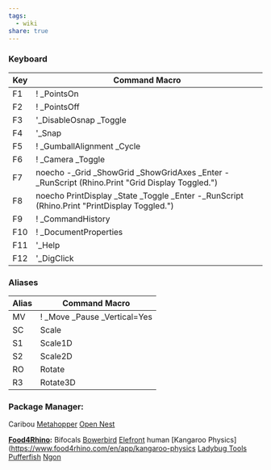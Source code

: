 ```yaml
---
tags:
  - wiki
share: true
---
```

### Keyboard

| Key | Command Macro                                                                                   |
| --- | ----------------------------------------------------------------------------------------------- |
| F1  | ! _PointsOn                                                                                     |
| F2  | ! _PointsOff                                                                                    |
| F3  | '_DisableOsnap _Toggle                                                                          |
| F4  | '_Snap                                                                                          |
| F5  | ! _GumballAlignment _Cycle                                                                      |
| F6  | ! _Camera _Toggle                                                                               |
| F7  | noecho -_Grid _ShowGrid _ShowGridAxes _Enter  -_RunScript (Rhino.Print "Grid Display Toggled.") |
| F8  | noecho PrintDisplay _State  _Toggle _Enter -_RunScript (Rhino.Print "PrintDisplay Toggled.")    |
| F9  | ! _CommandHistory                                                                               |
| F10 | ! _DocumentProperties                                                                           |
| F11 | '_Help                                                                                          |
| F12 | '_DigClick                                                                                      |


### Aliases

| Alias | Command Macro                |
| ----- | ---------------------------- |
| MV    | ! _Move _Pause _Vertical=Yes |
| SC    | Scale                        |
| S1    | Scale1D                      |
| S2    | Scale2D                      |
| RO    | Rotate                       |
| R3    | Rotate3D                     |


### Package Manager:

Caribou
[Metahopper](https://www.food4rhino.com/en/app/metahopper)
[Open Nest](https://www.food4rhino.com/en/app/opennest)

**[Food4Rhino](https://www.food4rhino.com/en):**
Bifocals
[Bowerbird](https://www.food4rhino.com/en/app/bowerbird#downloads_list)
[Elefront](https://www.food4rhino.com/en/app/elefront)
human
[Kangaroo Physics](https://www.food4rhino.com/en/app/kangaroo-physics
[Ladybug Tools](https://www.food4rhino.com/en/app/ladybug-tools)
[Pufferfish](https://www.food4rhino.com/en/app/pufferfish)
[Ngon](https://www.food4rhino.com/en/app/ngon)